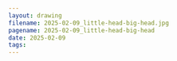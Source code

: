 ```yaml
---
layout: drawing
filename: 2025-02-09_little-head-big-head.jpg
pagename: 2025-02-09_little-head-big-head
date: 2025-02-09
tags:
---
```

